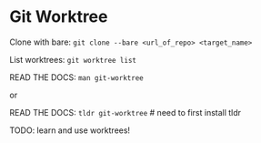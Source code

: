 # Git Worktree

Clone with bare:
`git clone --bare <url_of_repo> <target_name>`

List worktrees:
`git worktree list`

READ THE DOCS:
`man git-worktree`

or 

READ THE DOCS:
`tldr git-worktree` # need to first install tldr


TODO: learn and use worktrees!